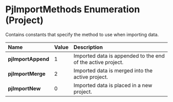 
# PjImportMethods Enumeration (Project)

Contains constants that specify the method to use when importing data.



|**Name**|**Value**|**Description**|
|:-----|:-----|:-----|
| **pjImportAppend**|1|Imported data is appended to the end of the active project.|
| **pjImportMerge**|2|Imported data is merged into the active project.|
| **pjImportNew**|0|Imported data is placed in a new project.|
